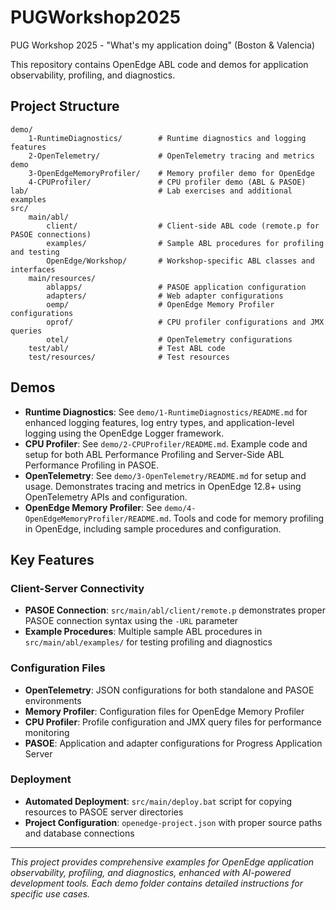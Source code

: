 # PUGWorkshop2025

PUG Workshop 2025 - "What's my application doing" (Boston & Valencia)

This repository contains OpenEdge ABL code and demos for application observability, profiling, and diagnostics. 

## Project Structure

```
demo/
	1-RuntimeDiagnostics/        # Runtime diagnostics and logging features
	2-OpenTelemetry/             # OpenTelemetry tracing and metrics demo
	3-OpenEdgeMemoryProfiler/    # Memory profiler demo for OpenEdge
	4-CPUProfiler/               # CPU profiler demo (ABL & PASOE)
lab/                             # Lab exercises and additional examples
src/
	main/abl/
		client/                  # Client-side ABL code (remote.p for PASOE connections)
		examples/                # Sample ABL procedures for profiling and testing
		OpenEdge/Workshop/       # Workshop-specific ABL classes and interfaces
	main/resources/
		ablapps/                 # PASOE application configuration
		adapters/                # Web adapter configurations
		oemp/                    # OpenEdge Memory Profiler configurations
		oprof/                   # CPU profiler configurations and JMX queries
		otel/                    # OpenTelemetry configurations
	test/abl/                    # Test ABL code
	test/resources/              # Test resources
```

## Demos

- **Runtime Diagnostics**: See `demo/1-RuntimeDiagnostics/README.md` for enhanced logging features, log entry types, and application-level logging using the OpenEdge Logger framework.
- **CPU Profiler**: See `demo/2-CPUProfiler/README.md`. Example code and setup for both ABL Performance Profiling and Server-Side ABL Performance Profiling in PASOE.
- **OpenTelemetry**: See `demo/3-OpenTelemetry/README.md` for setup and usage. Demonstrates tracing and metrics in OpenEdge 12.8+ using OpenTelemetry APIs and configuration.
- **OpenEdge Memory Profiler**: See `demo/4-OpenEdgeMemoryProfiler/README.md`. Tools and code for memory profiling in OpenEdge, including sample procedures and configuration.

## Key Features

### Client-Server Connectivity
- **PASOE Connection**: `src/main/abl/client/remote.p` demonstrates proper PASOE connection syntax using the `-URL` parameter
- **Example Procedures**: Multiple sample ABL procedures in `src/main/abl/examples/` for testing profiling and diagnostics

### Configuration Files
- **OpenTelemetry**: JSON configurations for both standalone and PASOE environments
- **Memory Profiler**: Configuration files for OpenEdge Memory Profiler
- **CPU Profiler**: Profile configuration and JMX query files for performance monitoring
- **PASOE**: Application and adapter configurations for Progress Application Server

### Deployment
- **Automated Deployment**: `src/main/deploy.bat` script for copying resources to PASOE server directories
- **Project Configuration**: `openedge-project.json` with proper source paths and database connections

---
_This project provides comprehensive examples for OpenEdge application observability, profiling, and diagnostics, enhanced with AI-powered development tools. Each demo folder contains detailed instructions for specific use cases._
